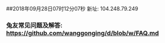 ##2018年09月28日07时12分07秒 新址: 104.248.79.249
### 兔友常见问题及解答: https://github.com/wanggonging/d/blob/w/FAQ.md
